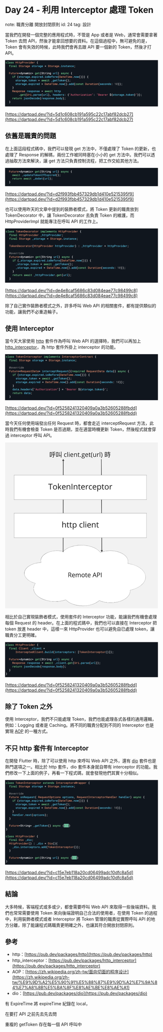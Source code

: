 # Day 24 - 利用 Interceptor 處理  Token

note: 職責分離 開放封閉原則
id: 24
tag: 設計

當我們在開發一個完整的應用程式時，不管是 App 或者是 Web，通常會需要拿著 Token 去問 API，然後才能拿回想要的資料。在這個過程中，無可避免的是，Token 會有失效的時候，此時我們會再去跟 API 要一個新的 Token，然後才打 API。

![it_img_24_1.png](Day%2024%20-%20%E5%88%A9%E7%94%A8%20Interceptor%20%E8%99%95%E7%90%86%20Token/it_img_24_1.png)

[https://dartpad.dev/?id=5d1c608cb191a595c22c17abf82dcb27](https://dartpad.dev/?id=5d1c608cb191a595c22c17abf82dcb27)

## 依舊是職責的問題

在上面這段程式碼中，我們可以發現 get 方法中，不僅處理了 Token 的更新，也處理了 Response 的解碼，兩份工作被同時塞在小小的 get 方法中。我們可以透過抽取方法來解決，讓 get 方法只負責控制流程，把工作交給其他方法。

![it_img_24_2.png](Day%2024%20-%20%E5%88%A9%E7%94%A8%20Interceptor%20%E8%99%95%E7%90%86%20Token/it_img_24_2.png)

[https://dartpad.dev/?id=d2f993fbb457329db1d410e5215395f9](https://dartpad.dev/?id=d2f993fbb457329db1d410e5215395f9)

也可以使用昨天的文章中提到的裝飾者模式，將 Token 更新的職責放到 TokenDecorator 中，讓 TokenDecorator 去負責 Token 的維護，而 HttpProviderImpl 就能專注在呼叫 API 的工作上。

![it_img_24_3.png](Day%2024%20-%20%E5%88%A9%E7%94%A8%20Interceptor%20%E8%99%95%E7%90%86%20Token/it_img_24_3.png)

[https://dartpad.dev/?id=de4e8caf5686c83d084eae77c98499c8](https://dartpad.dev/?id=de4e8caf5686c83d084eae77c98499c8)

除了自己實作裝飾者模式之外，許多呼叫 Web API 的相關套件，都有提供類似的功能，讓我們不必重造輪子。

## 使用 Interceptor

當今天大家使用 [http](https://pub.dev/packages/http) 套件作為呼叫 Web API 的選擇時，我們可以再加上 [http_interceptor](https://pub.dev/packages/http_interceptor)，為 http 套件外掛上 interceptor 的功能。

![it_img_24_4.png](Day%2024%20-%20%E5%88%A9%E7%94%A8%20Interceptor%20%E8%99%95%E7%90%86%20Token/it_img_24_4.png)

[https://dartpad.dev/?id=0f5258241320409a0a3b52605288fbdd](https://dartpad.dev/?id=0f5258241320409a0a3b52605288fbdd)

當今天任何使用端發出任何 Request 時，都會走近 interceptRequest 方法，此時我們有機會檢查 Token 是否過期，並在適當時機更新 Token，然後程式就會穿過 interceptor 呼叫 API。

![it_img_24_5.png](Day%2024%20-%20%E5%88%A9%E7%94%A8%20Interceptor%20%E8%99%95%E7%90%86%20Token/it_img_24_5.png)

相比於自己實現裝飾者模式，使用套件的 Interceptor 功能，能讓我們有機會處理每個 Request 的 header。在上面的程式碼中，我們也可以直接在 Interceptor 把 token 放進 header 中，這樣一來 HttpProvider 也可以避免自已處理 token，讓職責分工更明確。

![it_img_24_6.png](Day%2024%20-%20%E5%88%A9%E7%94%A8%20Interceptor%20%E8%99%95%E7%90%86%20Token/it_img_24_6.png)

[https://dartpad.dev/?id=0f5258241320409a0a3b52605288fbdd](https://dartpad.dev/?id=0f5258241320409a0a3b52605288fbdd)

## 除了 Token 之外

使用 Interceptor，我們不只能處理 Token，我們也能處理各式各樣的通用邏輯，例如：Logging 或者是 Caching。將不同的職責分配到不同的 Interceptor 也是實現 [AOP](https://zh.wikipedia.org/zh-tw/%E9%9D%A2%E5%90%91%E5%88%87%E9%9D%A2%E7%9A%84%E7%A8%8B%E5%BA%8F%E8%AE%BE%E8%AE%A1) 的一種方式。

## 不只 http 套件有 Interceptor

在開發 Flutter 時，除了可以使用 http 來呼叫 Web API 之外，還有 [dio](https://pub.dev/packages/dio) 套件也是熱門選項之一。相比於 http 套件，dio 套件本身就自帶有 interceptor 的功能。我們修改一下上面的例子，再看一下程式碼，就會發現他們其實十分相似。

![it_img_24_7.png](Day%2024%20-%20%E5%88%A9%E7%94%A8%20Interceptor%20%E8%99%95%E7%90%86%20Token/it_img_24_7.png)

[https://dartpad.dev/?id=c15e7eb118a20cd06499adc10dfc8a5d](https://dartpad.dev/?id=c15e7eb118a20cd06499adc10dfc8a5d)

## 結論

大多時候，客端程式或多或少，都會需要呼叫 Web API 來取得一些後端資料。我們也常常需要使用 Token 來向後端證明自己合法的使用者，在使用 Token 的過程中，利用裝飾者模式或者 Interceptor 將 Token 管理的職責從實際呼叫 API 的地方分離，除了能讓程式碼職責更明確之外，也讓其符合開放封閉原則。

## 參考

- http：[https://pub.dev/packages/http](https://pub.dev/packages/http)
- http_interceptor：[https://pub.dev/packages/http_interceptor](https://pub.dev/packages/http_interceptor)
- AOP：[https://zh.wikipedia.org/zh-tw/面向切面的程序设计](https://zh.wikipedia.org/zh-tw/%E9%9D%A2%E5%90%91%E5%88%87%E9%9D%A2%E7%9A%84%E7%A8%8B%E5%BA%8F%E8%AE%BE%E8%AE%A1)
- dio：[https://pub.dev/packages/dio](https://pub.dev/packages/dio)

有 ExpireTime 將 expireTime 紀錄在 local，

在要打 API 之前先去先去問

重複的 getToken 存在每一個 API 呼叫中